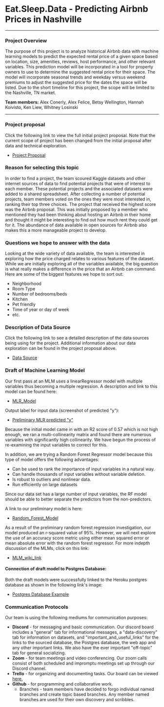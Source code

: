 
# **Eat.Sleep.Data - Predicting Airbnb Prices in Nashville** 
<hr>

### Project Overview
The purpose of this project is to analyze historical Airbnb data with machine learning models to predict the expected rental price of a given space based on location, size, amenities, reviews, host performance, and other relevant variables. This prediction model will be incorporated in a tool for property owners to use to determine the suggested rental price for their space. The model will incorporate seasonal trends and weekday versus weekend premiums to adjust the suggested price for the dates the space will be listed. Due to the short timeline for this project, the scope will be limited to the Nashville, TN market. 

**Team members:** Alex Conerly, Alex Felice, Betsy Wellington, Hannah Koivisto, Ken Liew, Whitney Losinski
<hr>

### Project proposal
Click the following link to view the full initial project proposal.  Note that the current scope of project has been changed from the initial proposal after data and technical exploration. 
- <a href= "https://github.com/whitneylosinski/Eat.Sleep.Data/wiki/Project-Proposal">Project Proposal</a>

### Reason for selecting this topic
In order to find a project, the team scoured Kaggle datasets and other internet sources of data to find potential projects that were of interest to each member.  These potential projects and the associated datasets were added to a shared spreadsheet.  After collecting a number of potential projects, team members voted on the ones they were most interested in, ranking their top three choices.  The project that received the highest score was the Airbnb proposal.  This was initially proposed by a member who mentioned they had been thinking about hosting an Airbnb in their home and thought it might be interesting to find out how much rent they could get for it.  The abundance of data available in open sources for Airbnb also makes this a more manageable project to develop.  

### Questions we hope to answer with the data
Looking at the wide variety of data available, the team is interested in exploring how the price charged relates to various features of the dataset.  While we are initially exploring all of the variables available, the big question is what really makes a difference in the price that an Airbnb can command.  Here are some of the biggest features we hope to sort out:

*  Neighborhood
*  Room Type
*  Number of bedrooms/beds
*  Kitchen
*  Pet friendly
*  Time of year or day of week
*  etc.

### Description of Data Source
Click the following link to see a detailed description of the data sources being using for the project.  Additional information about our data exploration can be found in the project proposal above.
- <a href= "https://github.com/whitneylosinski/Eat.Sleep.Data/wiki/ETL">Data Source</a>

### Draft of Machine Learning Model
Our first pass at an MLM uses a linearRegressor model with multiple variables thus becoming a multiple regression.  A description and link to this model can be found here:

- <a href= "https://github.com/whitneylosinski/Eat.Sleep.Data/blob/mlr_model/mlr_model.ipynb">MLR_Model</a>

Output label for input data (screenshot of predicted "y"):

- <a href= "https://github.com/whitneylosinski/Eat.Sleep.Data/blob/main/PNGs/baseline_MLR_predicted_y.png">Preliminary MLR predicted "y"</a>

Because the initial model came in with an R2 score of 0.57 which is not high enough, we ran a multi-collinearity matrix and found there are numerous variables with significantly high collinearity.  We have begun the process of re-examining the input variables to correct for this.

In addition, we are trying a Random Forest Regressor model because this type of model offers the following advantages:

*  Can be used to rank the importance of input variables in a natural way.
*  Can handle thousands of input variables without variable deletion.
*  Is robust to outliers and nonlinear data.
*  Run efficiently on large datasets

Since our data set has a large number of input variables, the RF model should be able to better separate the predictors from the non-predictors.  

A link to our preliminary model is here:

- <a href = "https://github.com/whitneylosinski/Eat.Sleep.Data/blob/Baseline_Model_Testing/Baseline_Model_Testing_files/Baseline_Random_Forest_Regressor.ipynb">Random_Forest_Model</a>

As a result of the preliminary random forest regression investigation, our model produced an r-squared value of 95%.  However, we will next explore the use of an accuracy score metric using either mean squared error or mean absolute error with the random forest regressor.
For more indepth discussion of the MLMs, click on this link:

- <a href = "https://github.com/whitneylosinski/Eat.Sleep.Data/wiki/Machine-Learning-Model-Development">MLM_wiki_link</a>

#### Connection of draft model to Postgres Database:

Both the draft models were successfully linked to the Heroku postgres database as shown in the following link's image:

- <a href = "https://github.com/whitneylosinski/Eat.Sleep.Data/wiki/Database">Postgres Database Example</a>

### Communication Protocols
Our team is using the following mediums for communication purposes:
 - **Discord** - for messaging and basic communication.  Our discord board includes a "general" tab for informational messages, a "data-discovery" tab for information on datasets, and "important_and_useful_links" for the links to the sourced database, the Postgres database, the web app and any other important links.  We also have the ever important "off-topic" tab for general socializing.
 - **Zoom** - for team meetings and video conferencing.  Our zoom calls consist of both scheduled and impromptu meetings set up through our Discord channel.
 - **Trello** - for organizing and documenting tasks.  Our board can be viewed <a href= "https://trello.com/eatsleepdata">here.</a>
 - **Github** - for programming and collaborative work. 
   *   Branches - team members have decided to forgo individual named branches and create topic based branches.  Any member named branches are used for their own discovery and scribbles. 


